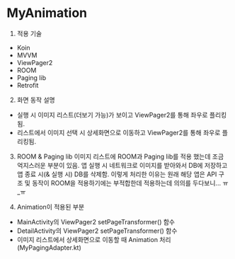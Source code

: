 # MyAnimation

1. 적용 기술
  - Koin
  - MVVM
  - ViewPager2
  - ROOM
  - Paging lib
  - Retrofit

2. 화면 동작 설명
  - 실행 시 이미지 리스트(더보기 가능)가 보이고 ViewPager2를 통해 좌우로 플리킹됨.
  - 리스트에서 이미지 선택 시 상세화면으로 이동하고 ViewPager2를 통해 좌우로 플리킹됨.
  
3. ROOM & Paging lib 
  이미지 리스트에 ROOM과 Paging lib를 적용 했는데 조금 억지스러운 부분이 있음.
  앱 실행 시 네트워크로 이미지를 받아와서 DB에 저장하고 앱 종료 시(& 실행 시) DB를 삭제함.
  이렇게 처리한 이유는 원래 해당 앱은 API 구조 및 동작이 ROOM을 적용하기에는 부적합한데 적용하는데 의의를 두다보니... ㅠ_ㅠ
  
 4. Animation이 적용된 부분
   - MainActivity의 ViewPager2 setPageTransformer() 함수
   - DetailActivity의 ViewPager2 setPageTransformer() 함수
   - 이미지 리스트에서 상세화면으로 이동할 때 Animation 처리 (MyPagingAdapter.kt)
